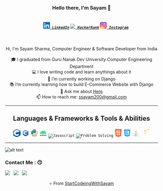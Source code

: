 <h3 align="center">Hello there, I'm Sayam 👋</h3>
<h5 align="center">
  <code>
    <a href="https://www.linkedin.com/in/osmandurdag/" title="LinkedIn"><img width="22" src="https://github.com/StartCodeingWithSayam/photos/blob/master/linkedin.svg"> LinkedIn</a></code>
  <code><a href="https://www.hackerrank.com/zumrudu_anka" title="HackerRank Profile"><img width="22" src="https://github.com/zumrudu-anka/zumrudu-anka/blob/master/images/hackerrank.png"> HackerRank</a></code>
  <code><a href="https://www.instagram.com/____sayam200____/" title="Instagram Profile"><img width="22" src="https://github.com/StartCodeingWithSayam/photos/blob/master/insta.svg"> Instagram</a></code>
</h5>
<br>
<p align="center">
  Hi, I'm Sayam Sharma, Computer Engineer & Software Developer from India
  <br>
  <br>
  🎓 I graduated from Guru Nanak Dev University Computer Engineering Department
  <br>
  💻 I love writing code and learn anythings about it
  <br>
  🔬 I’m currently working on Django
  <br>
  📚 I’m currently learning how to build E-Commerce Website with Django
  <br>
  💬 Ask me about <a href="https://github.com/zumrudu-anka/zumrudu-anka/issues" title="Issues">Here</a>
  <br>
  📫 How to reach me: <a href="mailto: ssayam200@gmail.com">ssayam200@gmail.com</a>
</p>
<hr>
<h2 align="center">Languages & Frameworks & Tools & Abilities</h2>
<p align="center">
  <code><img title="C" height="25" src="https://github.com/StartCodeingWithSayam/photos/blob/master/clang.svg"></code>
  <code><img title="C++" height="25" src="https://github.com/StartCodeingWithSayam/photos/blob/master/cpp.svg"></code>
  <code><img title="Python" height="25" src="https://github.com/StartCodeingWithSayam/photos/blob/master/python.svg"></code>
  <code><img title="android" height="25" src="https://github.com/StartCodeingWithSayam/photos/blob/master/android.svg"></code>
  <code><img title="Javascript" height="25" src="https://github.com/zumrudu-anka/zumrudu-anka/blob/master/images/javascript.svg"></code>
  <code><img title="Problem Solving" height="25" src="https://github.com/zumrudu-anka/zumrudu-anka/blob/master/images/problemSolving.png"></code>
  <code><img title="HTML5" height="25" src="https://github.com/StartCodeingWithSayam/photos/blob/master/html.svg"></code>
  <code><img title="CSS" height="25" src="https://github.com/StartCodeingWithSayam/photos/blob/master/css.svg"></code>
  <code><img title="Java" height="25" src="https://github.com/StartCodeingWithSayam/photos/blob/master/java.svg"></code> 
  <code><img title="TecSeCo" height="30" src="https://github.com/StartCodeingWithSayam/photos/blob/master/comunity.svg"></code>
</p>
<hr>

![alt text](https://i.pinimg.com/originals/7c/f0/5c/7cf05cc7e6d379bb530187399df82e1d.jpg)


### Contact Me : :upside_down_face:
  <a href="https://wa.me/919988716644"><img src="https://img.shields.io/badge/WhatsApp-25D366?style=for-the-badge&logo=whatsapp&logoColor=white"></a> &nbsp; <a href="mailto:ssayam200@gmail.co "><img src="https://img.shields.io/badge/Gmail-D14836?style=for-the-badge&logo=gmail&logoColor=white"></a> &nbsp;
 <a href="https://github.com/StartCodeingWithSayam/"><img src="https://img.shields.io/badge/website-000000?style=for-the-badge&logo=About.me&logoColor=white"></a>
 <p align = "center">
    ⭐️ From <a href="https://github.com/StartCodeingWithSayam/">StartCodeingWithSayam</a>
</p>
